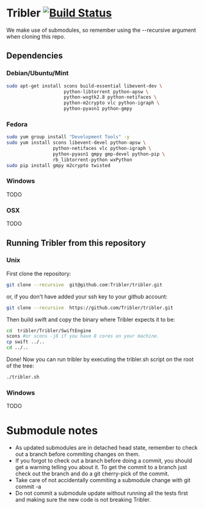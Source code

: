 # Tribler           [![Build Status](http://jenkins.tribler.org/job/Test_tribler_devel/badge/icon)](http://jenkins.tribler.org/job/Test_tribler_devel/)

We make use of submodules, so remember using the --recursive argument when cloning this repo.

## Dependencies

### Debian/Ubuntu/Mint
```sh
sudo apt-get install scons build-essential libevent-dev \
                     python-libtorrent python-apsw \
                     python-wxgtk2.8 python-netifaces \
                     python-m2crypto vlc python-igraph \
                     python-pyasn1 python-gmpy
```

### Fedora
```sh
sudo yum group install "Development Tools" -y
sudo yum install scons libevent-devel python-apsw \
                 python-netifaces vlc python-igraph \
                 python-pyasn1 gmpy gmp-devel python-pip \
                 rb_libtorrent-python wxPython
sudo pip install gmpy m2crypto twisted
```

### Windows
TODO

### OSX
TODO

## Running Tribler from this repository
### Unix
First clone the repository:

```bash
git clone --recursive  git@github.com:Tribler/tribler.git
```

or, if you don't have added your ssh key to your github account:

```bash
git clone --recursive  https://github.com/Tribler/tribler.git
```
Then build swift and copy the binary where Tribler expects it to be:

```bash
cd  tribler/Tribler/SwiftEngine
scons #or scons -j8 if you have 8 cores on your machine.
cp swift ../..
cd ../..
```

Done!
Now you can run tribler by executing the tribler.sh script on the root of the tree:

```bash
./tribler.sh
```
### Windows
TODO

# Submodule notes
 - As updated submodules are in detached head state, remember to check out a branch before commiting changes on them.
 - If you forgot to check out a branch before doing a commit, you should get a warning telling you about it. To get the commit to a branch just check out the branch and do a git cherry-pick of the commit.
 - Take care of not accidentally commiting a submodule change with git commit -a
 - Do not commit a submodule update without running all the tests first and making sure the new code is not breaking Tribler.
